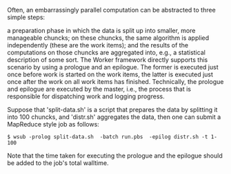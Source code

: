 Often, an embarrassingly parallel computation can be abstracted to three simple steps:

a preparation phase in which the data is split up into smaller, more manageable chuncks;
on these chuncks, the same algorithm is applied independently (these are the work items); and
the results of the computations on those chuncks are aggregated into, e.g., a statistical description of some sort.
The Worker framework directly supports this scenario by using a prologue and an epilogue. The former is executed just once before work is started on the work items, the latter is executed just once after the work on all work items has finished. Technically, the prologue and epilogue are executed by the master, i.e., the process that is responsible for dispatching work and logging progress.

Suppose that 'split-data.sh' is a script that prepares the data by splitting it into 100 chuncks, and 'distr.sh' aggregates the data, then one can submit a MapReduce style job as follows:
```
$ wsub -prolog split-data.sh  -batch run.pbs  -epilog distr.sh -t 1-100
```
Note that the time taken for executing the prologue and the epilogue should be added to the job's total walltime.

